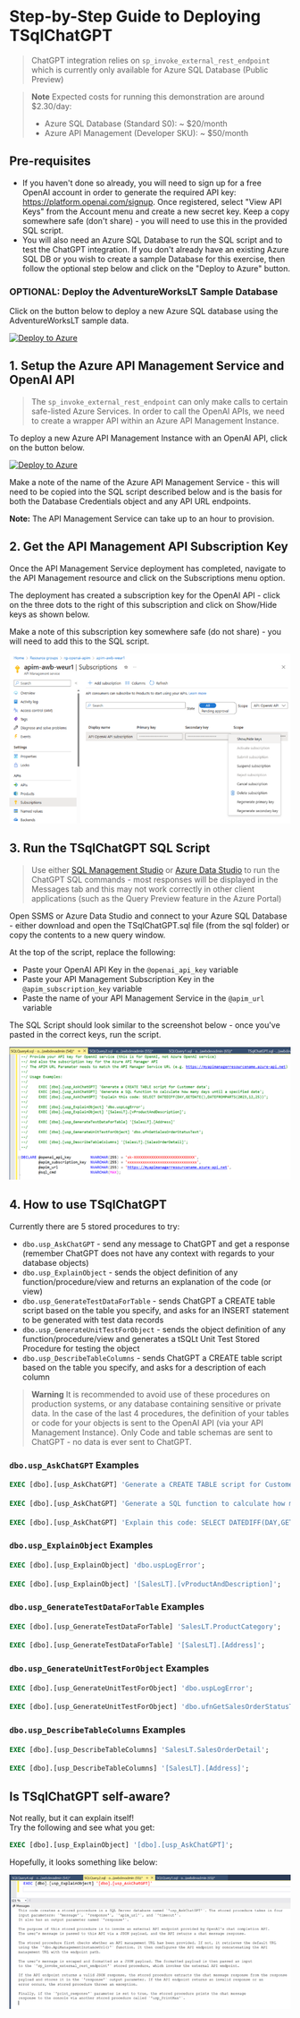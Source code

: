 # Step-by-Step Guide to Deploying TSqlChatGPT

> ChatGPT integration relies on `sp_invoke_external_rest_endpoint` which is currently only available for Azure SQL Database (Public Preview)

> **Note**
> Expected costs for running this demonstration are around $2.30/day:
> - Azure SQL Database (Standard S0): ~ $20/month
> - Azure API Management (Developer SKU): ~ $50/month


## Pre-requisites

- If you haven't done so already, you will need to sign up for a free OpenAI account in order to generate the required API key: https://platform.openai.com/signup.  Once registered, select "View API Keys" from the Account menu and create a new secret key.  Keep a copy somewhere safe (don't share) - you will need to use this in the provided SQL script.
- You will also need an Azure SQL Database to run the SQL script and to test the ChatGPT integration.  If you don't already have an existing Azure SQL DB or you wish to create a sample Database for this exercise, then follow the optional step below and click on the "Deploy to Azure" button.

### OPTIONAL: Deploy the AdventureWorksLT Sample Database
Click on the button below to deploy a new Azure SQL database using the AdventureWorksLT sample data.

[![Deploy to Azure](https://aka.ms/deploytoazurebutton)](https://portal.azure.com/#create/Microsoft.Template/uri/https%3A%2F%2Fraw.githubusercontent.com%2Fhappyadam73%2Ftsql-chatgpt%2Fmain%2Fazuresqldb%2Fazuredeploy.json)


## 1. Setup the Azure API Management Service and OpenAI API

> The `sp_invoke_external_rest_endpoint` can only make calls to certain safe-listed Azure Services.  In order to call the OpenAI APIs, we need to create a wrapper API within an Azure API Management Instance.

To deploy a new Azure API Management Instance with an OpenAI API, click on the button below.

[![Deploy to Azure](https://aka.ms/deploytoazurebutton)](https://portal.azure.com/#create/Microsoft.Template/uri/https%3A%2F%2Fraw.githubusercontent.com%2Fhappyadam73%2Ftsql-chatgpt%2Fmain%2Fapim%2Fazuredeploy.json)

Make a note of the name of the Azure API Management Service - this will need to be copied into the SQL script described below and is the basis for both the Database Credentials object and any API URL endpoints.

**Note:** The API Management Service can take up to an hour to provision.

## 2. Get the API Management API Subscription Key

Once the API Management Service deployment has completed, navigate to the API Management resource and click on the Subscriptions menu option.

The deployment has created a subscription key for the OpenAI API - click on the three dots to the right of this subscription and click on Show/Hide keys as shown below.  

Make a note of this subscription key somewhere safe (do not share) - you will need to add this to the SQL script.

![Get Subscription Key](./assets/apimsubscription.png)

## 3. Run the TSqlChatGPT SQL Script

> Use either [SQL Management Studio](https://learn.microsoft.com/en-us/sql/ssms/download-sql-server-management-studio-ssms) or [Azure Data Studio](https://learn.microsoft.com/en-us/sql/azure-data-studio/download-azure-data-studio) to run the ChatGPT SQL commands - most responses will be displayed in the Messages tab and this may not work correctly in other client applications (such as the Query Preview feature in the Azure Portal)

Open SSMS or Azure Data Studio and connect to your Azure SQL Database - either download and open the TSqlChatGPT.sql file (from the sql folder) or copy the contents to a new query window.

At the top of the script, replace the following:

- Paste your OpenAI API Key in the `@openai_api_key` variable
- Paste your API Management Subscription Key in the `@apim_subscription_key` variable
- Paste the name of your API Management Service in the `@apim_url` variable

The SQL Script should look similar to the screenshot below - once you've pasted in the correct keys, run the script.

![SSMS SQL Script](./assets/ssms.png)

## 4. How to use TSqlChatGPT

Currently there are 5 stored procedures to try:
- `dbo.usp_AskChatGPT` - send any message to ChatGPT and get a response (remember ChatGPT does not have any context with regards to your database objects)
- `dbo.usp_ExplainObject` - sends the object definition of any function/procedure/view and returns an explanation of the code (or view)
- `dbo.usp_GenerateTestDataForTable` - sends ChatGPT a CREATE table script based on the table you specify, and asks for an INSERT statement to be generated with test data records
- `dbo.usp_GenerateUnitTestForObject` - sends the object definition of any function/procedure/view and generates a tSQLt Unit Test Stored Procedure for testing the object
- `dbo.usp_DescribeTableColumns` - sends ChatGPT a CREATE table script based on the table you specify, and asks for a description of each column

> **Warning**
> It is recommended to avoid use of these procedures on production systems, or any database containing sensitive or private data.  In the case of the last 4 procedures, the definition of your tables or code for your objects is sent to the OpenAI API (via your API Management Instance).  Only Code and table schemas are sent to ChatGPT - no data is ever sent to ChatGPT.

### `dbo.usp_AskChatGPT` Examples
```sql
EXEC [dbo].[usp_AskChatGPT] 'Generate a CREATE TABLE script for Customer data';

EXEC [dbo].[usp_AskChatGPT] 'Generate a SQL function to calculate how many days until a specified date';

EXEC [dbo].[usp_AskChatGPT] 'Explain this code: SELECT DATEDIFF(DAY,GETDATE(),DATEFROMPARTS(2023,12,25))';
```

### `dbo.usp_ExplainObject` Examples
```sql
EXEC [dbo].[usp_ExplainObject] 'dbo.uspLogError';

EXEC [dbo].[usp_ExplainObject] '[SalesLT].[vProductAndDescription]';
```

### `dbo.usp_GenerateTestDataForTable` Examples
```sql
EXEC [dbo].[usp_GenerateTestDataForTable] 'SalesLT.ProductCategory';

EXEC [dbo].[usp_GenerateTestDataForTable] '[SalesLT].[Address]';
```

### `dbo.usp_GenerateUnitTestForObject` Examples
```sql
EXEC [dbo].[usp_GenerateUnitTestForObject] 'dbo.uspLogError';

EXEC [dbo].[usp_GenerateUnitTestForObject] 'dbo.ufnGetSalesOrderStatusText';
```

### `dbo.usp_DescribeTableColumns` Examples
```sql
EXEC [dbo].[usp_DescribeTableColumns] 'SalesLT.SalesOrderDetail';

EXEC [dbo].[usp_DescribeTableColumns] '[SalesLT].[Address]';
```

## Is TSqlChatGPT self-aware?  
Not really, but it can explain itself!  
Try the following and see what you get:

```sql
EXEC [dbo].[usp_ExplainObject] '[dbo].[usp_AskChatGPT]';
```

Hopefully, it looks something like below:

![SSMS SQL Script](./assets/selfaware.png)
